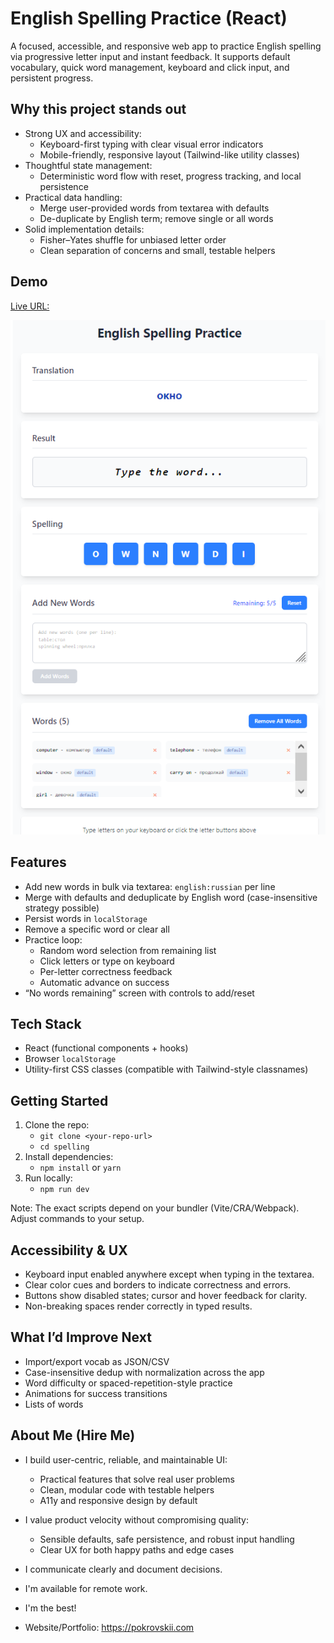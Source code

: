 # English Spelling Practice (React)

A focused, accessible, and responsive web app to practice English spelling via progressive letter input and instant feedback. It supports default vocabulary, quick word management, keyboard and click input, and persistent progress.

## Why this project stands out

- Strong UX and accessibility:
  - Keyboard-first typing with clear visual error indicators
  - Mobile-friendly, responsive layout (Tailwind-like utility classes)
- Thoughtful state management:
  - Deterministic word flow with reset, progress tracking, and local persistence
- Practical data handling:
  - Merge user-provided words from textarea with defaults
  - De-duplicate by English term; remove single or all words
- Solid implementation details:
  - Fisher–Yates shuffle for unbiased letter order
  - Clean separation of concerns and small, testable helpers

## Demo

[Live URL:](https://english-spelling-app.vercel.app/])

[![English Spelling App](public/screenshot.png)](https://tic-tac-toe-green-xi.vercel.app/)

## Features

- Add new words in bulk via textarea: `english:russian` per line
- Merge with defaults and deduplicate by English word (case-insensitive strategy possible)
- Persist words in `localStorage`
- Remove a specific word or clear all
- Practice loop:
  - Random word selection from remaining list
  - Click letters or type on keyboard
  - Per-letter correctness feedback
  - Automatic advance on success
- “No words remaining” screen with controls to add/reset

## Tech Stack

- React (functional components + hooks)
- Browser `localStorage`
- Utility-first CSS classes (compatible with Tailwind-style classnames)

## Getting Started

1. Clone the repo:
   - `git clone <your-repo-url>`
   - `cd spelling`
2. Install dependencies:
   - `npm install` or `yarn`
3. Run locally:
   - `npm run dev`

Note: The exact scripts depend on your bundler (Vite/CRA/Webpack). Adjust commands to your setup.

## Accessibility & UX

- Keyboard input enabled anywhere except when typing in the textarea.
- Clear color cues and borders to indicate correctness and errors.
- Buttons show disabled states; cursor and hover feedback for clarity.
- Non-breaking spaces render correctly in typed results.

## What I’d Improve Next

- Import/export vocab as JSON/CSV
- Case-insensitive dedup with normalization across the app
- Word difficulty or spaced-repetition-style practice
- Animations for success transitions
- Lists of words

## About Me (Hire Me)
- I build user-centric, reliable, and maintainable UI:
  - Practical features that solve real user problems
  - Clean, modular code with testable helpers
  - A11y and responsive design by default
- I value product velocity without compromising quality:
  - Sensible defaults, safe persistence, and robust input handling
  - Clear UX for both happy paths and edge cases
- I communicate clearly and document decisions.
- I'm available for remote work.
- I'm the best!

- Website/Portfolio: https://pokrovskii.com